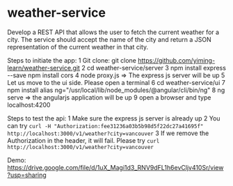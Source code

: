 # weather-service
Develop a REST API that allows the user to fetch the current weather for a city. The service should accept the name of the city and return a JSON representation of the current weather in that city.

Steps to initiate the app:
    1 Git clone: git clone https://github.com/yiming-learn/weather-service.git
    2 cd weather-service/server
    3 npm install express --save
    npm install cors
    4 node proxy.js => The express js server will be up
    5 Let us move to the ui side. Please open a terminal
    6 cd weather-service/ui
    7 npm install
    alias ng="/usr/local/lib/node_modules/@angular/cli/bin/ng"
    8 ng serve => the angularjs application will be up
    9 open a browser and type localhost:4200

Steps to test the api:
    1 Make sure the express js server is already up
    2 You can try `curl -H "Authorization:fee31236a03b5b98d5f22dc27a41695f" http://localhost:3000/v1/weather?city=vancouver`
    3 If we remove the Authorization in the header, it will fail. Please try `curl http://localhost:3000/v1/weather?city=vancouver`

Demo:
    https://drive.google.com/file/d/1uX_Magi1d3_RNV9dFL1h6evCljv410Sr/view?usp=sharing